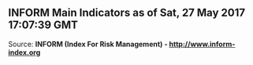 ## INFORM Main Indicators as of Sat, 27 May 2017 17:07:39 GMT

Source: **INFORM (Index For Risk Management) - http://www.inform-index.org**